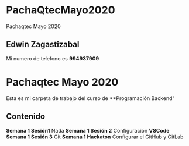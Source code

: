# PachaQtecMayo2020
Pachaqtec Mayo 2020
## Edwin Zagastizabal
Mi numero de telefono es **994937909**
# Pachaqtec Mayo 2020
Esta es mi carpeta de trabajo del curso de **Programación Backend"
## Contenido
**Semana 1 Sesión1**
Nada
**Semana 1 Sesión 2**
Configuración **VSCode**
**Semana 1 Sesión 3**
Git
**Semana 1 Hackaton**
Configurar el GitHub y GitLab